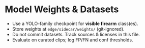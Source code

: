 # Model Weights & Datasets
- Use a YOLO-family checkpoint for **visible firearm** class(es).
- Store weights at `edge/sidecar/weights/` (git-ignored).
- Do not commit datasets. Track sources & licenses in this file.
- Evaluate on curated clips; log FP/FN and conf thresholds.

